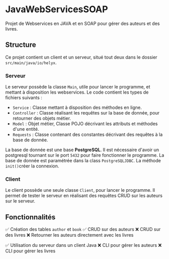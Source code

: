 # JavaWebServicesSOAP

Projet de Webservices en JAVA et en SOAP pour gérer des auteurs et des livres.

## Structure

Ce projet contient un client et un serveur, situé tout deux dans le dossier `src/main/java/io/helyx`.

### Serveur

Le serveur possède la classe `Main`, utile pour lancer le programme, et mettant à disposition les webservices.
Le code contient les types de fichiers suivants : 

- `Service` : Classe mettant à disposition des méthodes en ligne.
- `Controller` : Classe réalisant les requêtes sur la base de donnée, pour retourner des objets métier.
- `Model` : Objet métier, Classe POJO décrivant les attributs et méthodes d'une entité.
- `Requests` : Classe contenant des constantes décrivant des requêtes à la base de donnée.

La base de donnée est une base **PostgreSQL**. Il est nécessaire d'avoir un postgresql tournant sur le port `5432` pour faire fonctionner le programme.
La base de donnée est paramétrée dans la class `PostgreSQLJDBC`. La méthode `init()`créer la connexion.

### Client

Le client possède une seule classe `Client`, pour lancer le programme. Il permet de tester le serveur en réalisant des requêtes CRUD sur les auteurs sur le serveur.

## Fonctionnalités

✅ Création des tables `author` et `book`
✅ CRUD sur des auteurs
❌ CRUD sur des livres
❌ Retourner les auteurs directement avec les livres

✅ Utilisation du serveur dans un client Java
❌ CLI pour gérer les auteurs
❌ CLI pour gérer les livres

